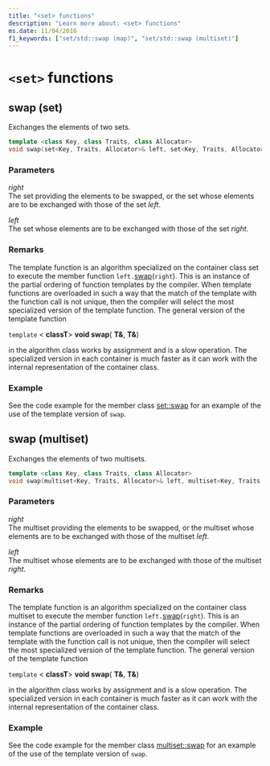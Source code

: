 ```yaml
---
title: "<set> functions"
description: "Learn more about: <set> functions"
ms.date: 11/04/2016
f1_keywords: ["set/std::swap (map)", "set/std::swap (multiset)"]
---
```

# `<set>` functions

## <a name="swap"></a> swap (set)

Exchanges the elements of two sets.

```cpp
template <class Key, class Traits, class Allocator>
void swap(set<Key, Traits, Allocator>& left, set<Key, Traits, Allocator>& right);
```

### Parameters

*right*\
The set providing the elements to be swapped, or the set whose elements are to be exchanged with those of the set *left*.

*left*\
The set whose elements are to be exchanged with those of the set *right*.

### Remarks

The template function is an algorithm specialized on the container class set to execute the member function `left.`[swap](../standard-library/set-class.md#swap)(`right`). This is an instance of the partial ordering of function templates by the compiler. When template functions are overloaded in such a way that the match of the template with the function call is not unique, then the compiler will select the most specialized version of the template function. The general version of the template function

`template` \< **classT**> **void swap**( **T&**, **T&**)

in the algorithm class works by assignment and is a slow operation. The specialized version in each container is much faster as it can work with the internal representation of the container class.

### Example

See the code example for the member class [set::swap](../standard-library/set-class.md#swap) for an example of the use of the template version of `swap`.

## <a name="swap_multiset"></a> swap (multiset)

Exchanges the elements of two multisets.

```cpp
template <class Key, class Traits, class Allocator>
void swap(multiset<Key, Traits, Allocator>& left, multiset<Key, Traits, Allocator>& right);
```

### Parameters

*right*\
The multiset providing the elements to be swapped, or the multiset whose elements are to be exchanged with those of the multiset *left*.

*left*\
The multiset whose elements are to be exchanged with those of the multiset *right*.

### Remarks

The template function is an algorithm specialized on the container class multiset to execute the member function `left.`[swap](../standard-library/multiset-class.md#swap)(`right`). This is an instance of the partial ordering of function templates by the compiler. When template functions are overloaded in such a way that the match of the template with the function call is not unique, then the compiler will select the most specialized version of the template function. The general version of the template function

`template` \< **classT**> **void swap**( **T&**, **T&**)

in the algorithm class works by assignment and is a slow operation. The specialized version in each container is much faster as it can work with the internal representation of the container class.

### Example

See the code example for the member class [multiset::swap](../standard-library/multiset-class.md#swap) for an example of the use of the template version of `swap`.
